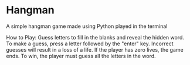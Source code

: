 # Hangman
A simple hangman game made using Python played in the terminal

How to Play:
Guess letters to fill in the blanks and reveal the hidden word.
To make a guess, press a letter followed by the "enter" key.
Incorrect guesses will result in a loss of a life.
If the player has zero lives, the game ends.
To win, the player must guess all the letters in the word.

